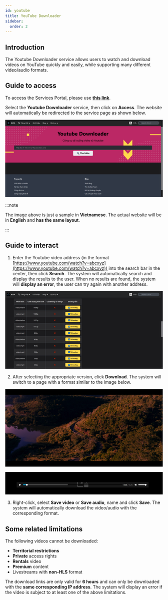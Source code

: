 ```yaml
---
id: youtube
title: YouTube Downloader
sidebar:
  order: 2
---
```


## Introduction

The Youtube Downloader service allows users to watch and download videos on YouTube quickly and easily, while supporting many different video/audio formats.

## Guide to access

To access the Services Portal, please use [**this link**](https://portal.builetuananh.name.vn/en/services).

Select the **Youtube Downloader** service, then click on **Access**. The website will automatically be redirected to the service page as shown below.

![Youtube](../../../../assets/services/youtube.png)

:::note

The image above is just a sample in **Vietnamese**. The actual website will be in **English** and **has the same layout**.

:::

## Guide to interact

1. Enter the Youtube video address (in the format [https://www.youtube.com/watch?v=abcxyz](https://www.youtube.com/watch?v=abcxyz)) into the search bar in the center, then click **Search**. The system will automatically search and display the results to the user. When no results are found, the system will **display an error**, the user can try again with another address.

![YTDL](../../../../assets/services/youtube2.png)

2. After selecting the appropriate version, click **Download**. The system will switch to a page with a format similar to the image below.

![Video](../../../../assets/services/youtube3.png)

![Audio](../../../../assets/services/youtube4.png)

3. Right-click, select **Save video** or **Save audio**, name and click **Save**. The system will automatically download the video/audio with the corresponding format.

## Some related limitations

The following videos cannot be downloaded:

- **Territorial restrictions**
- **Private** access rights
- **Rentals** video
- **Premium** content
- Livestreams with **non-HLS** format

The download links are only valid for **6 hours** and can only be downloaded with the **same corresponding IP address**. The system will display an error if the video is subject to at least one of the above limitations.
